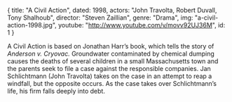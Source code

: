 {
  title: "A Civil Action",
  dated: 1998,
  actors: "John Travolta, Robert Duvall, Tony Shalhoub",
  director: "Steven Zaillian",
  genre: "Drama",
  img: "a-civil-action-1998.jpg",
  youtube: "http://www.youtube.com/v/movv92UJ36M",
  id: 1
}

A Civil Action is based on Jonathan Harr’s book, which tells the story of _Anderson v. Cryovac._ Groundwater contaminated by chemical dumping causes the deaths of several children in a small Massachusetts town and the parents seek to file a case against the responsible companies. Jan Schlichtmann (John Travolta) takes on the case in an attempt to reap a windfall, but the opposite occurs. As the case takes over Schlichtmann’s life, his firm falls deeply into debt. 